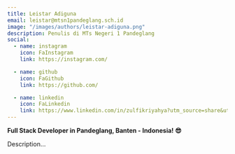 ```yaml
---
title: Leistar Adiguna
email: leistar@mtsn1pandeglang.sch.id
image: "/images/authors/leistar-adiguna.png"
description: Penulis di MTs Negeri 1 Pandeglang
social:
  - name: instagram
    icon: FaInstagram
    link: https://instagram.com/

  - name: github
    icon: FaGithub
    link: https://github.com/

  - name: linkedin
    icon: FaLinkedin
    link: https://www.linkedin.com/in/zulfikriyahya?utm_source=share&utm_campaign=share_via&utm_content=profile&utm_medium=android_app 
---
```


**Full Stack Developer in Pandeglang, Banten - Indonesia! 😎**

Description...